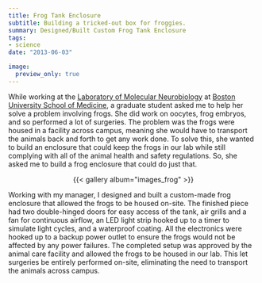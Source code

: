 ```yaml
---
title: Frog Tank Enclosure
subtitle: Building a tricked-out box for froggies.
summary: Designed/Built Custom Frog Tank Enclosure
tags:
- science
date: "2013-06-03"

image:
  preview_only: true
---
```


While working at the [Laboratory of Molecular Neurobiology](https://www.bumc.bu.edu/busm-pm/research/laboratories/lmn/) at [Boston University School of Medicine](https://www.bumc.bu.edu/busm-pm/), a graduate student asked me to help her solve a problem involving frogs. She did work on oocytes, frog embryos, and so performed a lot of surgeries. The problem was the frogs were housed in a facility across campus, meaning she would have to transport the animals back and forth to get any work done. To solve this, she wanted to build an enclosure that could keep the frogs in our lab while still complying with all of the animal health and safety regulations. So, she asked me to build a frog enclosure that could do just that.

<div align="center">{{< gallery album="images_frog" >}}</div> 

Working with my manager, I designed and built a custom-made frog enclosure that allowed the frogs to be housed on-site. The finished piece had two double-hinged doors for easy access of the tank, air grills and a fan for continuous airflow, an LED light strip hooked up to a timer to simulate light cycles, and a waterproof coating. All the electronics were hooked up to a backup power outlet to ensure the frogs would not be affected by any power failures. The completed setup was approved by the animal care facility and allowed the frogs to be housed in our lab. This let surgeries be entirely performed on-site, eliminating the need to transport the animals across campus.
